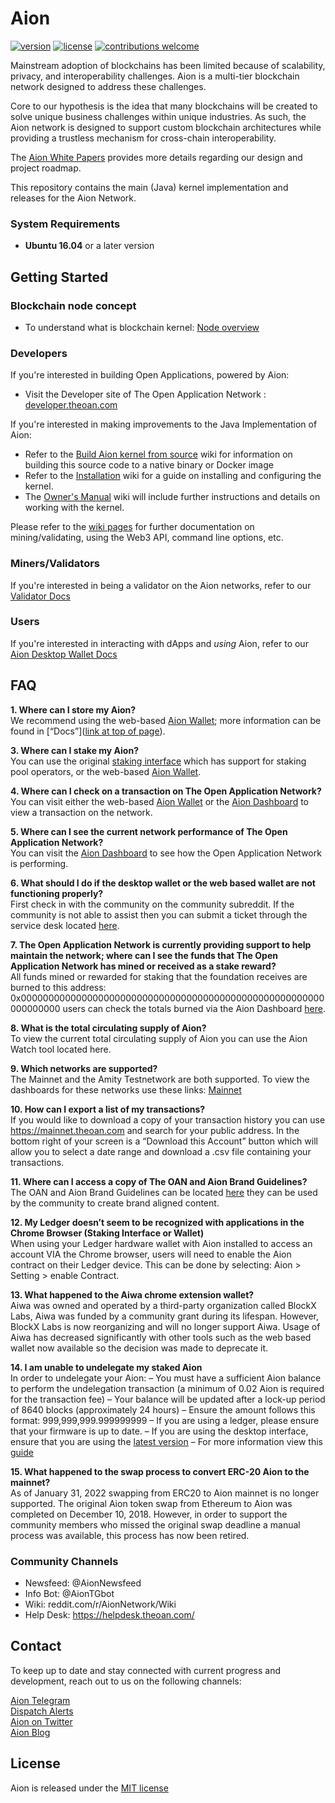 # Aion

[![version](https://img.shields.io/github/tag/aionnetwork/aion.svg)](https://github.com/aionnetwork/aion/releases/latest)
[![license](https://img.shields.io/github/license/aionnetwork/aion.svg)](https://github.com/aionnetwork/aion/blob/master/LICENSE)
[![contributions welcome](https://img.shields.io/badge/contributions-welcome-brightgreen.svg?style=flat)](https://github.com/aionnetwork/aion/issues)  

Mainstream adoption of blockchains has been limited because of scalability, privacy, and interoperability challenges. Aion is a multi-tier blockchain network designed to address these challenges. 

Core to our hypothesis is the idea that many blockchains will be created to solve unique business challenges within unique industries. As such, the Aion network is designed to support custom blockchain architectures while providing a trustless mechanism for cross-chain interoperability. 

The [Aion White Papers](https://aion.network/developers/#whitepapers) provides more details regarding our design and project roadmap. 

This repository contains the main (Java) kernel implementation and releases for the Aion Network.

### System Requirements

* **Ubuntu 16.04** or a later version

## Getting Started

### Blockchain node concept

* To understand what is blockchain kernel: [Node overview](https://developer.theoan.com/docs/custom-kits/nodes/overview)

### Developers
If you're interested in building Open Applications, powered by Aion:
* Visit the Developer site of The Open Application Network : [developer.theoan.com](https://developer.theoan.com)

If you're interested in making improvements to the Java Implementation of Aion:

* Refer to the [Build Aion kernel from source](https://github.com/aionnetwork/aion/wiki/Build-Aion-kernel-from-source) wiki for information on building this source code to a native binary or Docker image
* Refer to the [Installation](https://github.com/aionnetwork/aion/wiki/Installation) wiki for a guide on installing and configuring the kernel.
* The [Owner's Manual](https://github.com/aionnetwork/aion/wiki/Aion-Owner's-Manual) wiki will include further instructions and details on working with the kernel.

Please refer to the [wiki pages](https://github.com/aionnetwork/aion/wiki) for further documentation on mining/validating, using the Web3 API, command line options, etc.

### Miners/Validators
If you're interested in being a validator on the Aion networks, refer to our [Validator Docs](https://validators.theoan.com/docs)

### Users
If you're interested in interacting with dApps and _using_ Aion, refer to our [Aion Desktop Wallet Docs](https://docs-aion.theoan.com/docs/wallets)

## FAQ
**1. Where can I store my Aion?**  
We recommend using the web-based [Aion Wallet](https://my-aion.theoan.com/); more information can be found in [“Docs”]([link at top of page](https://docs-aion.theoan.com/docs)).

**3. Where can I stake my Aion?**  
You can use the original [staking interface](https://staking.theoan.com/staking) which has support for staking pool operators, or the web-based [Aion Wallet](https://my-aion.theoan.com/).

**4. Where can I check on a transaction on The Open Application Network?**  
You can visit either the web-based [Aion Wallet](https://my-aion.theoan.com/) or the [Aion Dashboard](https://mainnet.theoan.com/#/dashboard) to view a transaction on the network.

**5. Where can I see the current network performance of The Open Application Network?**  
You can visit the [Aion Dashboard](https://mainnet.theoan.com/#/dashboard) to see how the Open Application Network is performing.

**6. What should I do if the desktop wallet or the web based wallet are not functioning properly?**  
First check in with the community on the community subreddit. If the community is not able to assist then you can submit a ticket through the service desk located [here](https://helpdesk.theoan.com/).

**7. The Open Application Network is currently providing support to help maintain the network; where can I see the funds that The Open Application Network has mined or received as a stake reward?**  
All funds mined or rewarded for staking that the foundation receives are burned to this address: 0x0000000000000000000000000000000000000000000000000000000000000000 users can check the totals burned via the Aion Dashboard [here](https://mainnet.theoan.com/#/account/0000000000000000000000000000000000000000000000000000000000000000).

**8. What is the total circulating supply of Aion?**  
To view the current total circulating supply of Aion you can use the Aion Watch tool located here.

**9. Which networks are supported?**  
The Mainnet and the Amity Testnetwork are both supported. To view the dashboards for these networks use these links: [Mainnet](https://mainnet.theoan.com/#/dashboard) 

**10. How can I export a list of my transactions?**  
If you would like to download a copy of your transaction history you can use https://mainnet.theoan.com and search for your public address. In the bottom right of your screen is a “Download this Account” button which will allow you to select a date range and download a .csv file containing your transactions.

**11. Where can I access a copy of The OAN and Aion Brand Guidelines?**  
The OAN and Aion Brand Guidelines can be located [here](https://aion.theoan.com/wp-content/uploads/sites/2/2021/05/The-OAN-and-Aion-Brand-Guidelines.pdf) they can be used by the community to create brand aligned content.

**12. My Ledger doesn’t seem to be recognized with applications in the Chrome Browser (Staking Interface or Wallet)**  
When using your Ledger hardware wallet with Aion installed to access an account VIA the Chrome browser, users will need to enable the Aion contract on their Ledger device. This can be done by selecting: Aion > Setting > enable Contract.

**13. What happened to the Aiwa chrome extension wallet?**  
Aiwa was owned and operated by a third-party organization called BlockX Labs, Aiwa was funded by a community grant during its lifespan. However, BlockX Labs is now reorganizing and will no longer support Aiwa. Usage of Aiwa has decreased significantly with other tools such as the web based wallet now available so the decision was made to deprecate it. 

**14. I am unable to undelegate my staked Aion**  
In order to undelegate your Aion:
– You must have a sufficient Aion balance to perform the undelegation transaction (a minimum of 0.02 Aion is required for the transaction fee)
– Your balance will be updated after a lock-up period of 8640 blocks (approximately 24 hours)
– Ensure the amount follows this format: 999,999,999.999999999
– If you are using a ledger, please ensure that your firmware is up to date.
– If you are using the desktop interface, ensure that you are using the [latest version](https://github.com/aionnetwork/aion_staking_interface/releases/tag/0.10.0)
– For more information view this [guide](https://docs-aion.theoan.com/docs/staking-and-earning)

**15. What happened to the swap process to convert ERC-20 Aion to the mainnet?**  
As of January 31, 2022 swapping from ERC20 to Aion mainnet is no longer supported. The original Aion token swap from Ethereum to Aion was completed on December 10, 2018. However, in order to support the community members who missed the original swap deadline a manual process was available, this process has now been retired. 

### Community Channels
- Newsfeed: @AionNewsfeed
- Info Bot: @AionTGbot
- Wiki: reddit.com/r/AionNetwork/Wiki
- Help Desk: https://helpdesk.theoan.com/


## Contact

To keep up to date and stay connected with current progress and development, reach out to us on the following channels:

[Aion Telegram](https://t.me/aion_blockchain)  
[Dispatch Alerts](https://getdispatch.co)  
[Aion on Twitter](https://twitter.com/Aion_OAN)  
[Aion Blog](https://blog.aion.network/)


## License

Aion is released under the [MIT license](https://github.com/aionnetwork/aion/blob/master/LICENSE)
